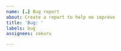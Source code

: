 ```yaml
---
name: [☁️] Bug report
about: Create a report to help me improve
title: 'Bug: '
labels: bug
assignees: zokuru

---
```

